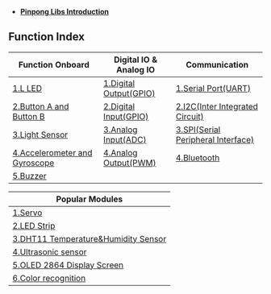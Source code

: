 
- **[Pinpong Libs Introduction](introduction.md)**  

## Function Index

| Function Onboard | Digital IO & Analog IO | Communication |
| --- | --- | --- |
| [1.L LED](FunctionOnboard/1_L_LED_.md) | [1.Digital Output(GPIO)](DigitalIOAndAnlogIO/1_Digital_Output_GPIO_.md) | [1.Serial Port(UART)](Communication/1_Serial_Port_UART_.md) |
| [2.Button A and Button B](FunctionOnboard/2_Button_A_and_Button_B.md) | [2.Digital Input(GPIO)](DigitalIOAndAnlogIO/2_Digital_Input_GPIO_.md) | [2.I2C(Inter Integrated Circuit)](Communication/2_I2C_Inter_Integrated_Circuit_.md) |
| [3.Light Sensor](FunctionOnboard/3_Light_Sensor.md) | [3.Analog Input(ADC)](DigitalIOAndAnlogIO/3_Analog_Input_ADC_.md) | [3.SPI(Serial Peripheral Interface)](Communication/3_SPI_Serial_Peripheral_Interface_.md) |
| [4.Accelerometer and Gyroscope](FunctionOnboard/4_Accelerometer_and_Gyroscope.md) | [4.Analog Output(PWM)](DigitalIOAndAnlogIO/4_Analog_Output_PWM_.md) | [4.Bluetooth](Communication/4_Bluetooth.md) |
| [5.Buzzer](FunctionOnboard/5_Buzzer.md) | | |

| Popular Modules |
| --- |
| [1.Servo](PopularModules/3_Servo.md) |
| [2.LED Strip](PopularModules/4_LED_Strip.md) |
| [3.DHT11 Temperature&Humidity Sensor](PopularModules/1_DHT11_Temperature_Humidity_Sensor.md) |
| [4.Ultrasonic sensor](PopularModules/2_Ultrasonic_sensor.md) |
| [5.OLED 2864 Display Screen](PopularModules/5_OLED_2864_Display_Screen.md) |
| [6.Color recognition](PopularModules/6_Color_recognition.md) |
